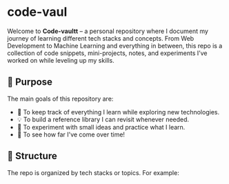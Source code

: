 # code-vaul

Welcome to **Code-vaultt** – a personal repository where I document my journey of learning different tech stacks and concepts. From Web Development to Machine Learning and everything in between, this repo is a collection of code snippets, mini-projects, notes, and experiments I’ve worked on while leveling up my skills.

## 🚀 Purpose

The main goals of this repository are:
- 📘 To keep track of everything I learn while exploring new technologies.
- 💡 To build a reference library I can revisit whenever needed.
- 🧪 To experiment with small ideas and practice what I learn.
- 🌱 To see how far I've come over time!

## 📂 Structure

The repo is organized by tech stacks or topics. For example:
